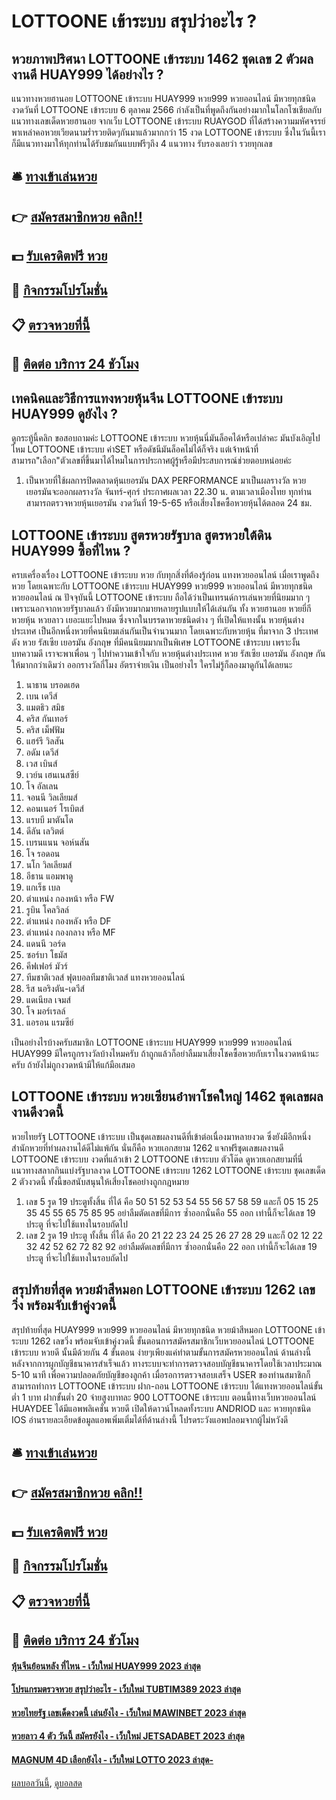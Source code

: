 # LOTTOONE เข้าระบบ สรุปว่าอะไร ?
## หวยภาพปริศนา LOTTOONE เข้าระบบ 1462 ชุดเลข 2 ตัวผลงานดี HUAY999 ได้อย่างไร ?
แนวทางหวยฮานอย LOTTOONE เข้าระบบ HUAY999 หวย999 หวยออนไลน์ มีหวยทุกชนิด งวดวันที่ LOTTOONE เข้าระบบ 6 ตุลาคม 2566 กำลังเป็นที่พูดถึงกันอย่างมากในโลกโซเชียลกับ แนวทางเลขเด็ดหวยฮานอย จากเว็บ LOTTOONE เข้าระบบ RUAYGOD ที่ได้สร้างความมหัศจรรย์พาเหล่าคอหวยเวียดนามร่ำรวยติดๆกันมาแล้วมากกว่า 15 งวด LOTTOONE เข้าระบบ ซึ่งในวันนี้เราก็มีแนวทางมาให้ทุกท่านได้รับชมกันแบบฟรีๆถึง 4 แนวทาง รับรองเลยว่า รวยทุกเลข

## 🛎 [ทางเข้าเล่นหวย](https://bit.ly/3BG5bNw)
## 👉 [สมัครสมาชิกหวย คลิก!!](https://bit.ly/3BG5bNw)
## 💵 [รับเครดิตฟรี หวย](https://bit.ly/3C3mvgS)
## 👑 [กิจกรรมโปรโมชั่น](https://bit.ly/3C3mvgS)
## 📋 [ตรวจหวยที่นี้](https://bit.ly/3C3mvgS)
## 📱 [ติดต่อ บริการ 24 ชัวโมง](https://bit.ly/3C3mvgS)

## เทคนิคและวิธีการแทงหวยหุ้นจีน LOTTOONE เข้าระบบ HUAY999 ดูยังไง ?
ดูกระทู้นี้คลิก
ขอสอบถามค่ะ LOTTOONE เข้าระบบ หวยหุ้นนี่มันล็อคได้หรือเปล่าคะ
มันบังเอิญไปไหม LOTTOONE เข้าระบบ ค่าSET หรือดัชนีมันล็อคไม่ได้ก็จริง แต่เจ้าหน้าที่สามารถ"เลือก"ตัวเลขที่ขึ้นมาได้ไหมในการประกาศผู้รู้หรือมีประสบการณ์ช่วยตอบหน่อยค่ะ
1. เป็นหวยที่ใช้ผลการปิดตลาดหุ้นเยอรมัน DAX PERFORMANCE มาเป็นผลรางวัล หวยเยอรมันจะออกผลรางวัล จันทร์-ศุกร์ ประกาศผลเวลา 22.30 น. ตามเวลาเมืองไทย ทุกท่านสามารถตรวจหวยหุ้นเยอรมัน งวดวันที่ 19-5-65 หรือเสี่ยงโชคซื้อหวยหุ้นได้ตลอด 24 ชม.

## LOTTOONE เข้าระบบ สูตรหวยรัฐบาล สูตรหวยใต้ดิน HUAY999 ซื้อที่ไหน ?
ครบเครื่องเรื่อง LOTTOONE เข้าระบบ หวย กับทุกสิ่งที่ต้องรู้ก่อน แทงหวยออนไลน์
เมื่อเราพูดถึงหวย โดยเฉพาะกับ LOTTOONE เข้าระบบ HUAY999 หวย999 หวยออนไลน์ มีหวยทุกชนิด หวยออนไลน์ ณ ปัจจุบันนี้ LOTTOONE เข้าระบบ ถือได้ว่าเป็นเทรนด์การเล่นหวยที่นิยมมาก ๆ เพราะนอกจากหวยรัฐบาลแล้ว ยังมีหวยมากมายหลายรูปแบบให้ได้เล่นกัน ทั้ง หวยฮานอย หวยยี่กี หวยหุ้น หวยลาว เยอะแยะไปหมด ซึ่งจากในบรรดาหวยชนิดต่าง ๆ ที่เปิดให้แทงนั้น หวยหุ้นต่างประเทศ เป็นอีกหนึ่งหวยที่คนนิยมเล่นกันเป็นจำนวนมาก โดยเฉพาะกับหวยหุ้น ที่มาจาก 3 ประเทศดัง หวย รัสเซีย เยอรมัน อังกฤษ ที่มีคนนิยมมากเป็นพิเศษ LOTTOONE เข้าระบบ เพราะงั้นบทความดี เราจะพาเพื่อน ๆ ไปทำความเข้าใจกับ หวยหุ้นต่างประเทศ หวย รัสเซีย เยอรมัน อังกฤษ กันให้มากกว่าเดิมว่า ออกรางวัลกี่โมง อัตราจ่ายเงิน เป็นอย่างไร ใครไม่รู้ก็ลองมาดูกันได้เลยนะ
1. นาธาน บรอดเฮด
2. เบน เดวีส์
3. แมตธิว สมิธ
4. คริส กันเทอร์
5. คริส เม็ฟฟัม
6. แฮร์รี วิลสัน
7. อดัม เดวีส์
8. เวส เบินส์
9. เวย์น เฮนเนสซีย์
10. โจ อัลเลน
11. จอนนี วิลเลียมส์
12. คอนเนอร์ โรเบิตส์
13. แรบบี มาตันโด
14. ดีลัน เลวิตต์
15. เบรนแนน จอห์นสัน
16. โจ รอดอน
17. นโก วิลเลียมส์
18. อีธาน แอมพาดู
19. แกเร็ธ เบล
20. ตำแหน่ง กองหน้า หรือ FW
21. รูบิน โคลวิลล์
22. ตำแหน่ง กองหลัง หรือ DF
23. ตำแหน่ง กองกลาง หรือ MF
24. แดนนี วอร์ด
25. ซอร์บา โธมัส
26. คีฟเฟอร์ มัวร์
27. ทีมชาติเวลส์ ฟุตบอลทีมชาติเวลส์ แทงหวยออนไลน์
28. รีส นอริงตัน-เดวีส์
29. แดเนียล เจมส์
30. โจ มอร์เรลล์
31. แอรอน แรมซีย์

เป็นอย่างไรบ้างครับสมาชิก LOTTOONE เข้าระบบ HUAY999 หวย999 หวยออนไลน์ HUAY999 มีใครถูกรางวัลบ้างไหมครับ ถ้าถูกแล้วก็อย่าลืมมาเสี่ยงโชคซื้อหวยกับเราในงวดหน้านะครับ ถ้ายังไม่ถูกงวดหน้ามีให้แก้มือเสมอ

## LOTTOONE เข้าระบบ หวยเซียนอ๋าพาโชคใหญ่ 1462 ชุดเลขผลงานดีงวดนี้
หวยไทยรัฐ LOTTOONE เข้าระบบ เป็นชุดเลขผลงานดีที่เข้าต่อเนื่องมาหลายงวด ซึ่งยังมีอีกหนึ่งสำนักหวยที่ทำผลงานได้ดีไม่แพ้กัน นั่นก็คือ หวยเอกสยาม 1262 แจกฟรีชุดเลขผลงานดี LOTTOONE เข้าระบบ งวดที่แล้วเข้า 2 LOTTOONE เข้าระบบ ตัวโต๊ด ดูหวยเอกสยามที่นี่ แนวทางสลากกินแบ่งรัฐบาลงวด LOTTOONE เข้าระบบ 1262 LOTTOONE เข้าระบบ ชุดเลขเด็ด 2 ตัวงวดนี้ ทั้งนี้ขอสนับสนุนให้เสี่ยงโชคอย่างถูกกฎหมาย
1. เลข 5 รูด 19 ประตูทั้งสิ้น ที่ได้ คือ 50 51 52 53 54 55 56 57 58 59 และก็ 05 15 25 35 45 55 65 75 85 95 อย่าลืมตัดเลขที่มีการ ซ้ำออกนั่นคือ 55 ออก เท่านี้ก็จะได้เลข 19 ประตู ที่จะไปใช้แทงในรอบถัดไป
2. เลข 2 รูด 19 ประตู ทั้งสิ้น ที่ได้ คือ 20 21 22 23 24 25 26 27 28 29 และก็ 02 12 22 32 42 52 62 72 82 92 อย่าลืมตัดเลขที่มีการ ซ้ำออกนั่นคือ 22 ออก เท่านี้ก็จะได้เลข 19 ประตู ที่จะไปใช้แทงในรอบถัดไป

## สรุปท้ายที่สุด หวยม้าสีหมอก LOTTOONE เข้าระบบ 1262 เลขวิ่ง พร้อมจับเข้าคู่งวดนี้
สรุปท้ายที่สุด HUAY999 หวย999 หวยออนไลน์ มีหวยทุกชนิด หวยม้าสีหมอก LOTTOONE เข้าระบบ 1262 เลขวิ่ง พร้อมจับเข้าคู่งวดนี้ ขั้นตอนการสมัครสมาชิกเว็บหวยออนไลน์ LOTTOONE เข้าระบบ หวยดี นั้นมีด้วยกัน 4 ขั้นตอน ง่ายๆเพียงแค่ทำตามขั้นการสมัครหวยออนไลน์ ด้านล่างนี้
หลังจากการผูกบัญชีธนาคารสำเร็จแล้ว ทางระบบจะทำการตรวจสอบบัญชีธนาคารโดยใช้เวลาประมาณ 5-10 นาที เพื่อความปลอดภัยบัญชีของลูกค้า เมื่อรอการตรวจสอบเสร็จ USER ของท่านสมาชิกก็สามารถทำการ LOTTOONE เข้าระบบ ฝาก-ถอน LOTTOONE เข้าระบบ ได้แทงหวยออนไลน์ขั้นต่ำ 1 บาท ฝากขั้นต่ำ 20 จ่ายสูงบาทละ 900 LOTTOONE เข้าระบบ ตอนนี้ทางเว็บหวยออนไลน์ HUAYDEE ได้มีแอพพลิเคชั่น หวยดี เปิดให้ดาวน์โหลดทั้งระบบ ANDRIOD และ หวยทุกชนิด IOS อ่านรายละเอียดข้อมูลแอพเพิ่มเติ่มได้ที่ด้านล่างนี้
โปรดระวังแอพปลอมจากผู้ไม่หวังดี

## 🛎 [ทางเข้าเล่นหวย](https://bit.ly/3BG5bNw)
## 👉 [สมัครสมาชิกหวย คลิก!!](https://bit.ly/3BG5bNw)
## 💵 [รับเครดิตฟรี หวย](https://bit.ly/3C3mvgS)
## 👑 [กิจกรรมโปรโมชั่น](https://bit.ly/3C3mvgS)
## 📋 [ตรวจหวยที่นี้](https://bit.ly/3C3mvgS)
## 📱 [ติดต่อ บริการ 24 ชัวโมง](https://bit.ly/3C3mvgS)

#### [หุ้นจีนย้อนหลัง ที่ไหน - เว็บใหม่ HUAY999 2023 ล่าสุด](https://atom.io/themes/หุ้นจีนย้อนหลัง%20ที่ไหน%20-%20เว็บใหม่%20huay999%202023%20ล่าสุด)
#### [โปรแกรมตรวจหวย สรุปว่าอะไร - เว็บใหม่ TUBTIM389 2023 ล่าสุด](https://atom.io/themes/โปรแกรมตรวจหวย%20สรุปว่าอะไร%20-%20เว็บใหม่%20tubtim389%202023%20ล่าสุด)
#### [หวยไทยรัฐ เลขเด็ดงวดนี้ เล่นยังไง - เว็บใหม่ MAWINBET 2023 ล่าสุด](https://atom.io/themes/หวยไทยรัฐ%20เลขเด็ดงวดนี้%20เล่นยังไง%20-%20เว็บใหม่%20mawinbet%202023%20ล่าสุด)
#### [หวยลาว 4 ตัว วันนี้ สมัครยังไง - เว็บใหม่ JETSADABET 2023 ล่าสุด](https://atom.io/themes/หวยลาว%204%20ตัว%20วันนี้%20สมัครยังไง%20-%20เว็บใหม่%20jetsadabet%202023%20ล่าสุด)
#### [MAGNUM 4D เลือกยังไง - เว็บใหม่ LOTTO 2023 ล่าสุด-](https://atom.io/themes/magnum%204d%20เลือกยังไง%20-%20เว็บใหม่%20lotto%202023%20ล่าสุด-)

[ผลบอลวันนี้](https://siamsport.tv "ผลบอลวันนี้"), [ดูบอลสด](https://siamsport.tv/ดูบอลสด "ดูบอลสด")